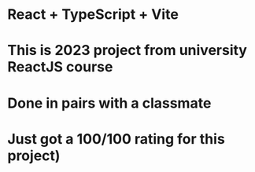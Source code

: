 # React + TypeScript + Vite

# This is 2023 project from university ReactJS course
# Done in pairs with a classmate
# Just got a 100/100 rating for this project)
